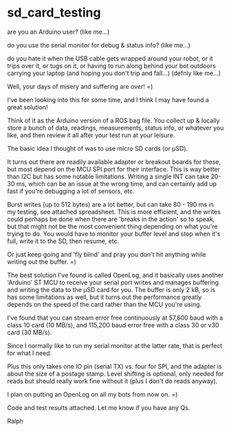 # sd_card_testing

are you an Arduino user? (like me...)

do you use the serial monitor for debug & status info? (like me...)

do you hate it when the USB cable gets wrapped around your robot, or it trips over it, or tugs on it, or having to run along behind your bot outdoors carrying your laptop (and hoping you don't trip and fall...) (defnly like me...)

Well, your days of misery and suffering are over!   =)

I've been looking into this for some time, and I think I may have found a great solution!

Think of it as the Arduino version of a ROS bag file. You collect up & locally store a bunch of data, readings, measurements, status info, or whatever you like, and then review it all after your test run at your leisure.

The basic idea I thought of was to use micro SD cards (or µSD). 

It turns out there are readily available adapter or breakout boards for these, but most depend on the MCU SPI port for their interface. This is way better than I2C but has some notable limitations. Writing a single INT can take 20-30 ms, which can be an issue at the wrong time, and can certainly add up fast if you're debugging a lot of sensors, etc.

Burst writes (up to 512 bytes) are a lot better, but can take 80 - 190 ms in my testing, see attached spreadsheet. This is more efficient, and the writes could perhaps be done when there are 'breaks in the action' so to speak, but that might not be the most convenient thing depending on what you're trying to do. You would have to monitor your buffer level and stop when it's full, write it to the SD, then resume, etc. 

Or just keep going and 'fly blind' and pray you don't hit anything while writing out the buffer.    =)

The best solution I've found is called OpenLog, and it basically uses another 'Arduino' ST MCU to receive your serial port writes and manages buffering and writing the data to the µSD card for you. The buffer is only 2 kB, so is has some limitations as well, but it turns out the performance greatly depends on the speed of the card rather than the MCU you're using.

I've found that you can stream error free continuously at 57,600 baud with a class 10 card (10 MB/s), and 115,200 baud error free with a class 30 or v30 card (30 MB/s).

Since I normally like to run my serial monitor at the latter rate, that is perfect for what I need. 

Plus this only takes one IO pin (serial TX) vs. four for SPI, and the adapter is about the size of a postage stamp. Level shifting is optional, only needed for reads but should really work fine without it (plus I don't do reads anyway).

I plan on putting an OpenLog on all my bots from now on.    =)

Code and test results attached. Let me know if you have any Qs.

Ralph



